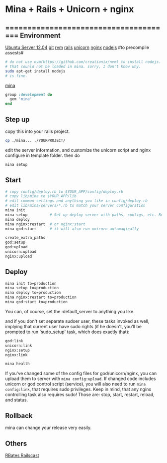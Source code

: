 # Mina + Rails + Unicorn + nginx
======================================
Environment
---
[Ubuntu Server 12.04](http://releases.ubuntu.com/12.04/)
[git](https://github.com/git/git)
[rvm](https://github.com/wayneeseguin/rvm)
[rails](https://github.com/rails/rails)
[unicorn](http://unicorn.bogomips.org/)
[nginx](http://wiki.nginx.org/Main)
[nodejs](http://nodejs.org/) #to precompile assests#
```bash
# do not use nvm(https://github.com/creationix/nvm) to install nodejs.
# that counld not be loaded in mina. sorry, I don't know why.
sudo apt-get install nodejs
# is fine.
```
[mina](https://github.com/nadarei/mina)
```ruby
group :development do
  gem 'mina'
end
```
Step up
---
copy this into your rails project.

```bash
cp ./mina... ./YOURPROJECT/
```
edit the server information,
and customize the unicorn script and nginx configure in template folder.
then do
```bash
mina setup
```

Start
---
```bash
# copy config/deploy.rb to $YOUR_APP/config/deploy.rb
# copy lib/mina to $YOUR_APP/lib
# edit common settings and anything you like in config/deploy.rb
# edit lib/mina/servers/*.rb to match your server configuration
mina init
mina setup          # Set up deploy server with paths, configs, etc. Requires sudo privileges or sudoer user
mina deploy
mina nginx:restart  # or nginx:start
mina god:start      # it will also run unicorn automagically
```

```bash
create_extra_paths
god:setup
god:upload
unicorn:upload
nginx:upload
```

Deploy
---
```bash
mina init to=production
mina setup to=production
mina deploy to=production
mina nginx:restart to=production
mina god:start to=production
```
You can, of course, set the :default_server to anything you like.

and if you don't set separate sudoer user, these tasks invoked as well, implying that current user have sudo rights (if he doesn't, you'll be prompted to run 'sudo_setup' task, which does exactly that):

```bash
god:link
unicorn:link
nginx:setup
nginx:link
```

```bash
mina health
```

If you've changed some of the config files for god/unicorn/nginx, you can upload them to server with `mina config:upload`.
If changed code includes unicorn or god control script (service), you will also need to run `mina config:link`, that requires sudo privileges. Keep in mind, that any nginx controlling task also requires sudo! Those are: stop, start, restart, reload, and status.

Rollback
---
mina can change your release very easily.

Others
---
[RBates Railscast](http://railscasts.com/episodes/292-virtual-machines-with-vagrant)


